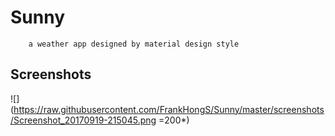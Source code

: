 # Sunny
        a weather app designed by material design style

## Screenshots
![](https://raw.githubusercontent.com/FrankHongS/Sunny/master/screenshots/Screenshot_20170919-215045.png =200*)
